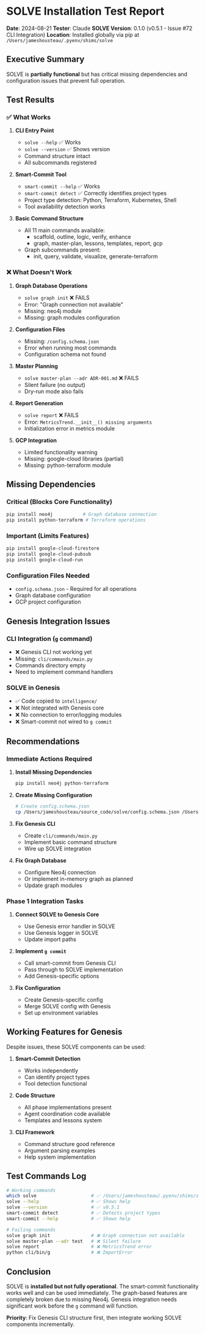 # SOLVE Installation Test Report

**Date**: 2024-08-21
**Tester**: Claude
**SOLVE Version**: 0.1.0 (v0.5.1 - Issue #72 CLI Integration)
**Location**: Installed globally via pip at `/Users/jameshousteau/.pyenv/shims/solve`

## Executive Summary

SOLVE is **partially functional** but has critical missing dependencies and configuration issues that prevent full operation.

## Test Results

### ✅ What Works

1. **CLI Entry Point**
   - `solve --help` ✅ Works
   - `solve --version` ✅ Shows version
   - Command structure intact
   - All subcommands registered

2. **Smart-Commit Tool**
   - `smart-commit --help` ✅ Works
   - `smart-commit detect` ✅ Correctly identifies project types
   - Project type detection: Python, Terraform, Kubernetes, Shell
   - Tool availability detection works

3. **Basic Command Structure**
   - All 11 main commands available:
     - scaffold, outline, logic, verify, enhance
     - graph, master-plan, lessons, templates, report, gcp
   - Graph subcommands present:
     - init, query, validate, visualize, generate-terraform

### ❌ What Doesn't Work

1. **Graph Database Operations**
   - `solve graph init` ❌ FAILS
   - Error: "Graph connection not available"
   - Missing: neo4j module
   - Missing: graph modules configuration

2. **Configuration Files**
   - Missing: `/config.schema.json`
   - Error when running most commands
   - Configuration schema not found

3. **Master Planning**
   - `solve master-plan --adr ADR-001.md` ❌ FAILS
   - Silent failure (no output)
   - Dry-run mode also fails

4. **Report Generation**
   - `solve report` ❌ FAILS
   - Error: `MetricsTrend.__init__() missing arguments`
   - Initialization error in metrics module

5. **GCP Integration**
   - Limited functionality warning
   - Missing: google-cloud libraries (partial)
   - Missing: python-terraform module

## Missing Dependencies

### Critical (Blocks Core Functionality)
```bash
pip install neo4j           # Graph database connection
pip install python-terraform # Terraform operations
```

### Important (Limits Features)
```bash
pip install google-cloud-firestore
pip install google-cloud-pubsub
pip install google-cloud-run
```

### Configuration Files Needed
- `config.schema.json` - Required for all operations
- Graph database configuration
- GCP project configuration

## Genesis Integration Issues

### CLI Integration (`g` command)
- ❌ Genesis CLI not working yet
- Missing: `cli/commands/main.py`
- Commands directory empty
- Need to implement command handlers

### SOLVE in Genesis
- ✅ Code copied to `intelligence/` 
- ❌ Not integrated with Genesis core
- ❌ No connection to error/logging modules
- ❌ Smart-commit not wired to `g commit`

## Recommendations

### Immediate Actions Required

1. **Install Missing Dependencies**
   ```bash
   pip install neo4j python-terraform
   ```

2. **Create Missing Configuration**
   ```bash
   # Create config.schema.json
   cp /Users/jameshousteau/source_code/solve/config.schema.json /Users/jameshousteau/source_code/genesis/
   ```

3. **Fix Genesis CLI**
   - Create `cli/commands/main.py`
   - Implement basic command structure
   - Wire up SOLVE integration

4. **Fix Graph Database**
   - Configure Neo4j connection
   - Or implement in-memory graph as planned
   - Update graph modules

### Phase 1 Integration Tasks

1. **Connect SOLVE to Genesis Core**
   - Use Genesis error handler in SOLVE
   - Use Genesis logger in SOLVE
   - Update import paths

2. **Implement `g commit`**
   - Call smart-commit from Genesis CLI
   - Pass through to SOLVE implementation
   - Add Genesis-specific options

3. **Fix Configuration**
   - Create Genesis-specific config
   - Merge SOLVE config with Genesis
   - Set up environment variables

## Working Features for Genesis

Despite issues, these SOLVE components can be used:

1. **Smart-Commit Detection**
   - Works independently
   - Can identify project types
   - Tool detection functional

2. **Code Structure**
   - All phase implementations present
   - Agent coordination code available
   - Templates and lessons system

3. **CLI Framework**
   - Command structure good reference
   - Argument parsing examples
   - Help system implementation

## Test Commands Log

```bash
# Working commands
which solve                    # ✅ /Users/jameshousteau/.pyenv/shims/solve
solve --help                   # ✅ Shows help
solve --version                # ✅ v0.5.1
smart-commit detect            # ✅ Detects project types
smart-commit --help            # ✅ Shows help

# Failing commands
solve graph init               # ❌ Graph connection not available
solve master-plan --adr test   # ❌ Silent failure
solve report                   # ❌ MetricsTrend error
python cli/bin/g               # ❌ ImportError
```

## Conclusion

SOLVE is **installed but not fully operational**. The smart-commit functionality works well and can be used immediately. The graph-based features are completely broken due to missing Neo4j. Genesis integration needs significant work before the `g` command will function.

**Priority**: Fix Genesis CLI structure first, then integrate working SOLVE components incrementally.
